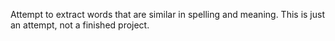 Attempt to extract words that are similar in spelling and meaning.
This is just an attempt, not a finished project.
